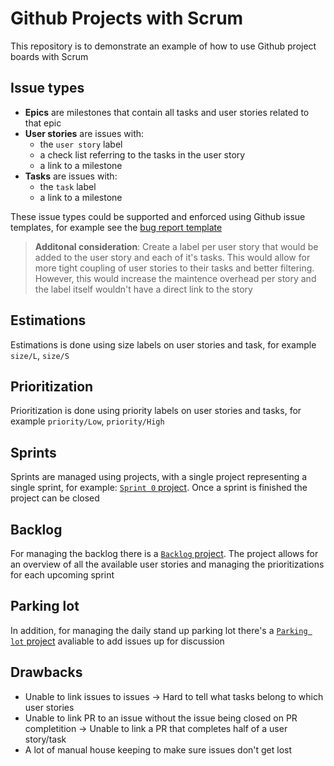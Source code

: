 # Github Projects with Scrum

This repository is to demonstrate an example of how to use Github project boards with Scrum

## Issue types

- **Epics** are milestones that contain all tasks and user stories related to that epic
- **User stories** are issues with:
  - the `user story` label
  - a check list referring to the tasks in the user story
  - a link to a milestone
- **Tasks** are issues with:
  - the `task` label
  - a link to a milestone

These issue types could be supported and enforced using Github issue templates, for example see the [bug report template](.github/ISSUE_TEMPLATE/Bug_Report.md)
  
> **Additonal consideration**: Create a label per user story that would be added to the user story and each of it's tasks. This would allow for more tight coupling of user stories to their tasks and better filtering. However, this would increase the maintence overhead per story and the label itself wouldn't have a direct link to the story
  
## Estimations

Estimations is done using size labels on user stories and task, for example `size/L`, `size/S`

## Prioritization

Prioritization is done using priority labels on user stories and tasks, for example `priority/Low`, `priority/High`

## Sprints

Sprints are managed using projects, with a single project representing a single sprint, for example: [`Sprint 0` project](https://github.com/EliiseS/board-demo/projects/1). Once a sprint is finished the project can be closed

## Backlog

For managing the backlog there is a [`Backlog` project](https://github.com/EliiseS/board-demo/projects/2). The project allows for an overview of all the available user stories and managing the prioritizations for each upcoming sprint

## Parking lot

In addition, for managing the daily stand up parking lot there's a [`Parking lot` project](https://github.com/EliiseS/board-demo/projects/3) avaliable to add issues up for discussion

## Drawbacks

- Unable to link issues to issues -> Hard to tell what tasks belong to which user stories
- Unable to link PR to an issue without the issue being closed on PR completition -> Unable to link a PR that completes half of a user story/task
- A lot of manual house keeping to make sure issues don't get lost



